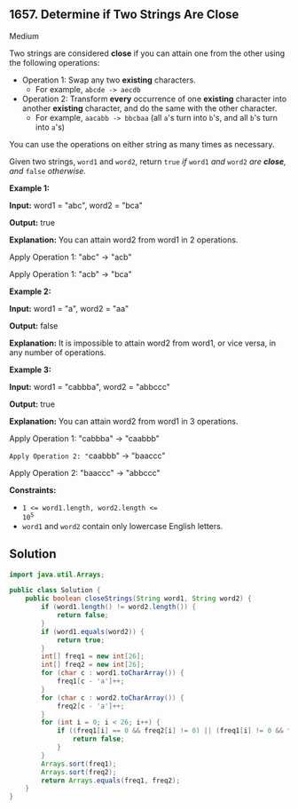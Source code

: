 ## 1657\. Determine if Two Strings Are Close

Medium

Two strings are considered **close** if you can attain one from the other using the following operations:

*   Operation 1: Swap any two **existing** characters.
    *   For example, `abcde -> aecdb`
*   Operation 2: Transform **every** occurrence of one **existing** character into another **existing** character, and do the same with the other character.
    *   For example, `aacabb -> bbcbaa` (all `a`'s turn into `b`'s, and all `b`'s turn into `a`'s)

You can use the operations on either string as many times as necessary.

Given two strings, `word1` and `word2`, return `true` _if_ `word1` _and_ `word2` _are **close**, and_ `false` _otherwise._

**Example 1:**

**Input:** word1 = "abc", word2 = "bca"

**Output:** true

**Explanation:** You can attain word2 from word1 in 2 operations.

Apply Operation 1: "abc" -> "acb"

Apply Operation 1: "acb" -> "bca"

**Example 2:**

**Input:** word1 = "a", word2 = "aa"

**Output:** false

**Explanation:** It is impossible to attain word2 from word1, or vice versa, in any number of operations.

**Example 3:**

**Input:** word1 = "cabbba", word2 = "abbccc"

**Output:** true

**Explanation:** You can attain word2 from word1 in 3 operations.

Apply Operation 1: "cabbba" -> "caabbb"

`Apply Operation 2: "`caabbb" -> "baaccc"

Apply Operation 2: "baaccc" -> "abbccc"

**Constraints:**

*   <code>1 <= word1.length, word2.length <= 10<sup>5</sup></code>
*   `word1` and `word2` contain only lowercase English letters.

## Solution

```java
import java.util.Arrays;

public class Solution {
    public boolean closeStrings(String word1, String word2) {
        if (word1.length() != word2.length()) {
            return false;
        }
        if (word1.equals(word2)) {
            return true;
        }
        int[] freq1 = new int[26];
        int[] freq2 = new int[26];
        for (char c : word1.toCharArray()) {
            freq1[c - 'a']++;
        }
        for (char c : word2.toCharArray()) {
            freq2[c - 'a']++;
        }
        for (int i = 0; i < 26; i++) {
            if ((freq1[i] == 0 && freq2[i] != 0) || (freq1[i] != 0 && freq2[i] == 0)) {
                return false;
            }
        }
        Arrays.sort(freq1);
        Arrays.sort(freq2);
        return Arrays.equals(freq1, freq2);
    }
}
```